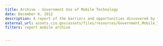 ```yaml
---
title: Archive - Government Use of Mobile Technology
date: December 6, 2012
description: A report of the barriers and opportunities discovered by the Mobile Technology Tiger Team (MTTT) from surveys and interviews with 21 agencies on their use of mobile technologies.
external_url: assets.cio.gov/assets/files/resources/Government_Mobile_Technology_Barriers_Opportunities_and_Gaps.pdf
filters: report mobile archive


---
```

